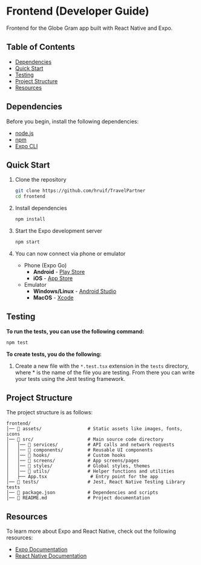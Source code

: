 # Frontend (Developer Guide)
Frontend for the Globe Gram app built with React Native and Expo. 

## Table of Contents
- [Dependencies](#dependencies)
- [Quick Start](#quick-start)
- [Testing](#testing)
- [Project Structure](#project-structure)
- [Resources](#resources)


## Dependencies
Before you begin, install the following dependencies:
- [node.js](https://nodejs.org/en/download/)
- [npm](https://docs.npmjs.com/downloading-and-installing-node-js-and-npm)
- [Expo CLI](https://docs.expo.dev/more/expo-cli/)


## Quick Start

1. Clone the repository
    ```sh
    git clone https://github.com/hruif/TravelPartner
    cd frontend
    ```

2. Install dependencies
    ```sh
    npm install
    ```

3. Start the Expo development server
    ```sh
    npm start
    ```

4. You can now connect via phone or emulator
    - Phone (Expo Go)
      - **Android** - [Play Store](https://play.google.com/store/apps/details?id=host.exp.exponent)
      - **iOS** - [App Store](https://apps.apple.com/us/app/expo-go/id982107779)
    - Emulator
      - **Windows/Linux** - [Android Studio](https://developer.android.com/studio)
      - **MacOS** - [Xcode](https://developer.apple.com/xcode/)


## Testing
**To run the tests, you can use the following command:**
```bash
npm test
```
**To create tests, you do the following:**
1. Create a new file with the `*.test.tsx` extension in the `tests` directory, where * is the name of the file you are testing. From there you can write your tests using the Jest testing framework.

## Project Structure
The project structure is as follows:
```
frontend/
│── 📂 assets/                 # Static assets like images, fonts, icons
│── 📂 src/                    # Main source code directory
│   │── 📂 services/           # API calls and network requests
│   │── 📂 components/         # Reusable UI components
│   │── 📂 hooks/              # Custom hooks
│   │── 📂 screens/            # App screens/pages
│   │── 📂 styles/             # Global styles, themes
│   │── 📂 utils/              # Helper functions and utilities
│   ├── App.tsx                # Entry point for the app
│── 📂 tests/                  # Jest, React Native Testing Library tests
│── 📜 package.json            # Dependencies and scripts
│── 📜 README.md               # Project documentation
```

## Resources
To learn more about Expo and React Native, check out the following resources:
- [Expo Documentation](https://docs.expo.dev/)
- [React Native Documentation](https://reactnative.dev/docs/getting-started)
